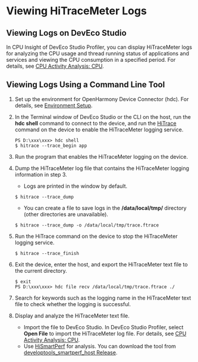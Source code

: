 # Viewing HiTraceMeter Logs

## Viewing Logs on DevEco Studio

In CPU Insight of DevEco Studio Profiler, you can display HiTraceMeter logs for analyzing the CPU usage and thread running status of applications and services and viewing the CPU consumption in a specified period. For details, see [CPU Activity Analysis: CPU](https://developer.huawei.com/consumer/en/doc/harmonyos-guides/ide-insight-session-cpu).

## Viewing Logs Using a Command Line Tool

1. Set up the environment for OpenHarmony Device Connector (hdc). For details, see [Environment Setup](hdc.md#environment-setup).

2. In the Terminal window of DevEco Studio or the CLI on the host, run the **hdc shell** command to connect to the device, and run the [HiTrace](hitrace.md) command on the device to enable the HiTraceMeter logging service.

   ```shell
   PS D:\xxx\xxx> hdc shell
   $ hitrace --trace_begin app
   ```

3. Run the program that enables the HiTraceMeter logging on the device.

4. Dump the HiTraceMeter log file that contains the HiTraceMeter logging information in step 3.

   - Logs are printed in the window by default.

   ```shell
   $ hitrace --trace_dump
   ```

   - You can create a file to save logs in the **/data/local/tmp/** directory (other directories are unavailable).

   ```shell
   $ hitrace --trace_dump -o /data/local/tmp/trace.ftrace
   ```

5. Run the HiTrace command on the device to stop the HiTraceMeter logging service.

   ```shell
   $ hitrace --trace_finish
   ```

6. Exit the device, enter the host, and export the HiTraceMeter text file to the current directory.

   ```shell
   $ exit
   PS D:\xxx\xxx> hdc file recv /data/local/tmp/trace.ftrace ./
   ```

7. Search for keywords such as the logging name in the HiTraceMeter text file to check whether the logging is successful.

8. Display and analyze the HiTraceMeter text file.

   - Import the file to DevEco Studio.
     In DevEco Studio Profiler, select **Open File** to import the HiTraceMeter log file. 
     For details, see [CPU Activity Analysis: CPU](https://developer.huawei.com/consumer/en/doc/harmonyos-guides/ide-insight-session-cpu).
   - Use [HiSmartPerf](https://gitee.com/openharmony/developtools_smartperf_host) for analysis. You can download the tool from [developtools_smartperf_host Release](https://gitee.com/openharmony/developtools_smartperf_host/releases).
